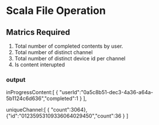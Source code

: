 #  Scala File Operation

##  Matrics Required
1. Total number of completed contents by user.
2. Total number of distinct channel
3. Total number of distinct device id per channel
4. Is content interupted

### output
inProgressContent:[
{
"userId":"0a5c8b51-dec3-4a36-a64a-5b1124c6d636","completed":1
}
],

uniqueChannel:[
{
"count":3064},{"id":"01235953109336064029450","count":36
}
]
 
 
